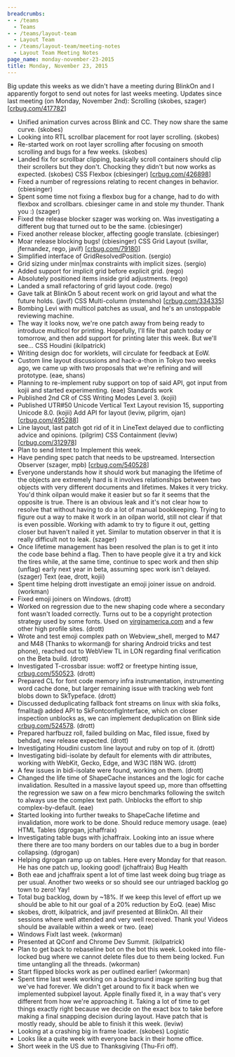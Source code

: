 ```yaml
---
breadcrumbs:
- - /teams
  - Teams
- - /teams/layout-team
  - Layout Team
- - /teams/layout-team/meeting-notes
  - Layout Team Meeting Notes
page_name: monday-november-23-2015
title: Monday, November 23, 2015
---
```


Big update this weeks as we didn't have a meeting during BlinkOn and I
apparently forgot to send out notes for last weeks meeting.
Updates since last meeting (on Monday, November 2nd):
Scrolling (skobes, szager) \[[crbug.com/417782](http://crbug.com/417782)\]
- Unified animation curves across Blink and CC. They now share the same
curve. (skobes)
- Looking into RTL scrollbar placement for root layer scrolling.
(skobes)
- Re-started work on root layer scrolling after focusing on smooth
scrolling and bugs for a few weeks. (skobes)
- Landed fix for scrollbar clipping, basically scroll containers should
clip their scrollers but they don't. Chocking they didn't but now
works as expected. (skobes)
CSS Flexbox (cbiesinger) \[[crbug.com/426898](http://crbug.com/426898)\]
- Fixed a number of regressions relating to recent changes in behavior.
(cbiesinger)
- Spent some time not fixing a flexbox bug for a change, had to do with
flexbox and scrollbars. cbiesinger came in and stole my thunder.
Thank you :) (szager)
- Fixed the release blocker szager was working on. Was investigating a
different bug that turned out to be the same. (cbiesinger)
- Fixed another release blocker, affecting google translate.
(cbiesinger)
- Moar release blocking bugs! (cbiesinger)
CSS Grid Layout (svillar, jfernandez, rego, javif)
\[[crbug.com/79180](http://crbug.com/79180)\]
- Simplified interface of GridResolvedPosition. (sergio)
- Grid sizing under min|max constraints with implicit sizes. (sergio)
- Added support for implicit grid before explicit grid. (rego)
- Absolutely positioned items inside grid adjustments. (rego)
- Landed a small refactoring of grid layout code. (rego)
- Gave talk at BlinkOn 5 about recent work on grid layout and what the
future holds. (javif)
CSS Multi-column (mstensho) \[[crbug.com/334335](http://crbug.com/334335)\]
- Bombing Levi with multicol patches as usual, and he's an unstoppable
reviewing machine.
- The way it looks now, we're one patch away from being ready to
introduce multicol for printing. Hopefully, I'll file that patch today
or tomorrow, and then add support for printing later this week. But
we'll see...
CSS Houdini (ikilpatrick)
- Writing design doc for worklets, will circulate for feedback at EoW.
- Custom line layout discussions and hack-a-thon in Tokyo two weeks ago,
we came up with two proposals that we're refining and will prototype.
(eae, shans)
- Planning to re-implement ruby support on top of said API, got input
from kojii and started experimenting. (eae)
Standards work
- Published 2nd CR of CSS Writing Modes Level 3. (kojii)
- Published UTR#50 Unicode Vertical Text Layout revision 15, supporting
Unicode 8.0. (kojii)
Add API for layout (leviw, pilgrim, ojan)
\[[crbug.com/495288](http://crbug.com/495288)\]
- Line layout, last patch got rid of it in LineText delayed due to
conflicting advice and opinions. (pilgrim)
CSS Containment (leviw) \[[crbug.com/312978](http://crbug.com/312978)\]
- Plan to send Intent to Implement this week.
- Have pending spec patch that needs to be upstreamed.
Intersection Observer (szager, mpb)
\[[crbug.com/540528](http://crbug.com/540528)\]
- Everyone understands how it should work but managing the lifetime of
the objects are extremely hard is it involves relationships between
two objects with very different documents and lifetimes. Makes it very
tricky. You'd think oilpan would make it easier but so far it seems
that the opposite is true. There is an obvious leak and it's not clear
how to resolve that without having to do a lot of manual bookkeeping.
Trying to figure out a way to make it work in an oilpan world, still
not clear if that is even possible. Working with adamk to try to
figure it out, getting closer but haven't nailed it yet. Similar to
mutation observer in that it is really difficult not to leak. (szager)
- Once lifetime management has been resolved the plan is to get it into
the code base behind a flag. Then to have people give it a try and
kick the tires while, at the same time, continue to spec work and then
ship (unflag) early next year in beta, assuming spec work isn't
delayed. (szager)
Text (eae, drott, kojii)
- Spent time helping drott investigate an emoji joiner issue on android.
(workman)
- Fixed emoji joiners on Windows. (drott)
- Worked on regression due to the new shaping code where a secondary
font wasn't loaded correctly. Turns out to be a copyright protection
strategy used by some fonts. Used on
[virginamerica.com](http://virginamerica.com/) and a few other
high profile sites. (drott)
- Wrote and test emoji complex path on Webview_shell, merged to M47 and
M48 (Thanks to wkorman@ for sharing Android tricks and test phone),
reached out to WebView TL in LON regarding final verification on the
Beta build. (drott)
- Investigated T-crossbar issue: woff2 or freetype hinting issue,
[crbug.com/550523](http://crbug.com/550523). (drott)
- Prepared CL for font code memory infra instrumentation, instrumenting
word cache done, but larger remaining issue with tracking web font
blobs down to SkTypeface. (drott)
- Discussed deduplicating fallback font streams on linux with skia
folks, fmalita@ added API to SkFontconfigInterface, which on closer
inspection unblocks as, we can implement deduplication on Blink side
[crbug.com/524578](http://crbug.com/524578). (drott)
- Prepared harfbuzz roll, failed building on Mac, filed issue, fixed by
behdad, new release expected. (drott)
- Investigating Houdini custom line layout and ruby on top of it.
(drott)
- Investigating bidi-isolate by default for elements with dir attributes,
working with WebKit, Gecko, Edge, and W3C I18N WG. (drott)
- A few issues in bidi-isolate were found, working on them. (drott)
- Changed the life time of ShapeCache instances and the logic for cache
invalidation. Resulted in a massive layout speed up, more than
offsetting the regression we saw on a few micro benchmarks following
the switch to always use the complex text path. Unblocks the effort to
ship complex-by-default. (eae)
- Started looking into further tweaks to ShapeCache lifetime and
invalidation, more work to be done. Should reduce memory usage. (eae)
HTML Tables (dgrogan, jchaffraix)
- Investigating table bugs with jchaffraix. Looking into an issue where
there there are too many borders on our tables due to a bug in border
collapsing. (dgrogan)
- Helping dgrogan ramp up on tables. Here every Monday for that reason.
He has one patch up, looking good! (jchaffraix)
Bug Health
- Both eae and jchaffraix spent a lot of time last week doing bug triage
as per usual. Another two weeks or so should see our untriaged backlog
go town to zero! Yay!
- Total bug backlog, down by ~18%. If we keep this level of effort up we
should be able to hit our goal of a 20% reduction by EoQ. (eae)
Misc
- skobes, drott, ikilpatrick, and javif presented at BlinkOn. All their
sessions where well attended and very well received. Thank you!
Videos should be available within a week or two. (eae)
- Windows FixIt last week. (wkorman)
- Presented at QConf and Chrome Dev Summit. (ikilpatrick)
- Plan to get back to rebaseline bot on the bot this week. Looked into
file-locked bug where we cannot delete files due to them being locked.
Fun time untangling all the threads. (wkorman)
- Start flipped blocks work as per outlined earlier! (wkorman)
- Spent time last week working on a background image spriting bug that
we've had forever. We didn't get around to fix it back when we
implemented subpixel layout. Apple finally fixed it, in a way that's
very different from how we're approaching it. Taking a lot of time to
get things exactly right because we decide on the exact box to take
before making a final snapping decision during layout. Have patch that
is mostly ready, should be able to finish it this week. (leviw)
- Looking at a crashing big in frame loader. (skobes)
Logistic
- Looks like a quite week with everyone back in their home office.
- Short week in the US due to Thanksgiving (Thu-Fri off).
